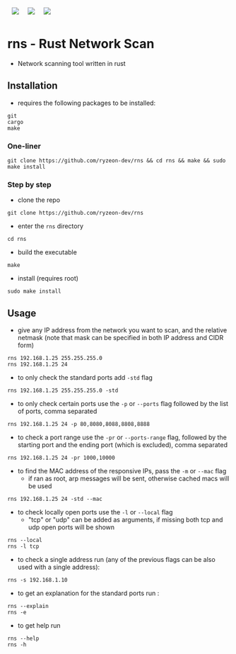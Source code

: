 <div style="display: flex; flex-direction: row; justify-content: start">
    <img src="https://img.shields.io/badge/rust-16a085?style=for-the-badge&logo=rust" href="" style="margin: 10px" />
    <img src="https://img.shields.io/badge/tcp/ip-16a085?style=for-the-badge" href="" style="margin: 10px" />
    <img src="https://img.shields.io/badge/mac%20address-16a085?style=for-the-badge" href="" style="margin: 10px"/>
</div>

# rns - Rust Network Scan

- Network scanning tool written in rust 

## Installation
- requires the following packages to be installed:
```
git
cargo
make
```

### One-liner
```
git clone https://github.com/ryzeon-dev/rns && cd rns && make && sudo make install
```
### Step by step
- clone the repo
```
git clone https://github.com/ryzeon-dev/rns
```

- enter the `rns` directory

```
cd rns
```

- build the executable

```
make
```


- install (requires root)

```
sudo make install
```


## Usage
- give any IP address from the network you want to scan, and the relative netmask (note that mask can be specified in both IP address and CIDR form)

```
rns 192.168.1.25 255.255.255.0
rns 192.168.1.25 24
```
- to only check the standard ports add `-std` flag
```
rns 192.168.1.25 255.255.255.0 -std
```

- to only check certain ports use the `-p` or `--ports` flag followed by the list of ports, comma separated
```
rns 192.168.1.25 24 -p 80,8080,8088,8808,8888
```

- to check a port range use the `-pr` or `--ports-range` flag, followed by the starting port and the ending port (which is excluded), comma separated
```
rns 192.168.1.25 24 -pr 1000,10000
```

- to find the MAC address of the responsive IPs, pass the `-m` or `--mac` flag
  - if ran as root, arp messages will be sent, otherwise cached macs will be used
```
rns 192.168.1.25 24 -std --mac
```

- to check locally open ports use the `-l` or `--local` flag
  - "tcp" or "udp" can be added as arguments, if missing both tcp and udp open ports will be shown
```
rns --local
rns -l tcp
```

- to check a single address run (any of the previous flags can be also used with a single address):
```
rns -s 192.168.1.10
```
- to get an explanation for the standard ports run :
```
rns --explain 
rns -e 
```
- to get help run 
```
rns --help
rns -h
```